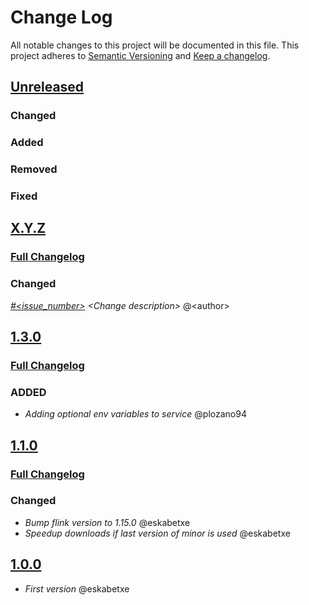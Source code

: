 # Change Log

All notable changes to this project will be documented in this file.
This project adheres to [Semantic Versioning](http://semver.org/) and [Keep a changelog](https://github.com/olivierlacan/keep-a-changelog).

## [Unreleased](https://github.com/idealista/flink_role/tree/develop)
### Changed
### Added
### Removed
### Fixed

## [X.Y.Z](https://github.com/idealista/flink_role/tree/X.Y.Z)
### [Full Changelog](https://github.com/idealista/flink_role/compare/1.1.0...X.Y.Z)
### Changed
*[#<issue_number>](https://github.com/idealista/flink_role/issues/<issue_number>) \<Change description\>* @\<author\>

## [1.3.0](https://github.com/idealista/flink_role/tree/1.3.0)
### [Full Changelog](https://github.com/idealista/flink_role/compare/1.2.0...1.3.0)
### ADDED
- *Adding optional env variables to service* @plozano94


## [1.1.0](https://github.com/idealista/flink_role/tree/1.1.0)
### [Full Changelog](https://github.com/idealista/flink_role/compare/1.0.0...1.1.0)
### Changed
- *Bump flink version to 1.15.0* @eskabetxe
- *Speedup downloads if last version of minor is used* @eskabetxe

## [1.0.0](https://github.com/idealista/flink_role/tree/1.0.0)
- *First version* @eskabetxe
